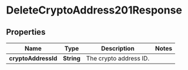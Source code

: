 

# DeleteCryptoAddress201Response


## Properties

| Name | Type | Description | Notes |
|------------ | ------------- | ------------- | -------------|
|**cryptoAddressId** | **String** | The crypto address ID. |  |



